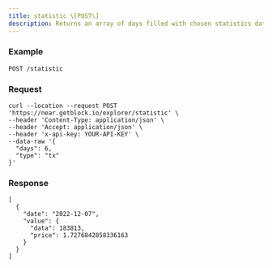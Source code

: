 ```yaml
---
title: statistic \[POST\]
description: Returns an array of days filled with chosen statistics data
---
```


### Example

```POST /statistic```

### Request

```
curl --location --request POST 'https://near.getblock.io/explorer/statistic' \
--header 'Content-Type: application/json' \
--header 'Accept: application/json' \
--header 'x-api-key: YOUR-API-KEY' \
--data-raw '{
  "days": 6,
  "type": "tx"
}'
```

### Response

```
[
  {
    "date": "2022-12-07",
    "value": {
      "data": 183813,
      "price": 1.7276842858336163
    }
  }
]
```
